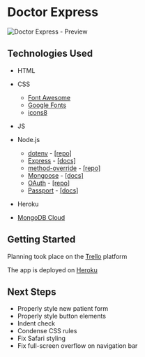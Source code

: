 # Doctor Express

![Doctor Express - Preview](https://imgur.com/d3dppvA.png)

## Technologies Used

* HTML
* CSS
  * [Font Awesome](https://fontawesome.com/)
  * [Google Fonts](https://fonts.google.com/)
  * [icons8](https://icons8.com/)
* JS
* Node.js                   
  * [dotenv](https://www.npmjs.com/package/dotenv) - [[repo]](https://github.com/motdotla/dotenv#readme)
  * [Express](https://www.npmjs.com/package/express) - [[docs]](http://expressjs.com/en/4x/api.html)
  * [method-override](https://www.npmjs.com/package/method-override) - [[repo]](https://github.com/expressjs/method-override)
  * [Mongoose](https://www.npmjs.com/package/mongoose) - [[docs]](https://mongoosejs.com/docs/guide.html)
  * [OAuth](https://www.npmjs.com/package/oauth) - [[repo]](https://github.com/ciaranj/node-oauth#readme)
  * [Passport](https://www.npmjs.com/package/passport) - [[docs]](http://www.passportjs.org/docs/)

* Heroku

* [MongoDB Cloud](https://www.mongodb.com/cloud)


## Getting Started

Planning took place on the [Trello](https://trello.com/b/PQ61vkrf/doctor-express) platform

The app is deployed on [Heroku](http://doctor-express.herokuapp.com/)

## Next Steps

* Properly style new patient form
* Properly style button elements
* Indent check
* Condense CSS rules
* Fix Safari styling
* Fix full-screen overflow on navigation bar